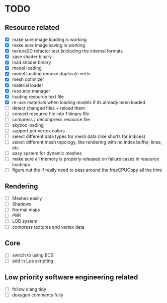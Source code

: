 # TODO

## Resource related
- [x] make sure image loading is working
- [x] make sure image saving is working
- [x] texture2D refactor test (including the internal formats
- [x] save shader binary
- [x] load shader binary
- [x] model loading
- [x] model loading remove duplicate verts
- [x] mesh optimizer
- [x] material loader
- [x] resource manager
- [x] loading resource text file
- [x] re-use materials when loading models if its already been loaded
- [ ] detect changed files + reload them
- [ ] convert resource file into 1 binary file
- [ ] compress / decompress resource file
- [ ] skybox loading
- [ ] support per vertex colors
- [ ] select different data types for mesh data (like shorts for indices)
- [ ] select different mesh topology, like rendering with no index buffer, lines, etc
- [ ] easy system for dynamic meshes
- [ ] make sure all memory is properly released on failure cases in resource loadings
- [ ] figure out the if really need to pass around the freeCPUCopy all the time

## Rendering
- [ ] Meshes easily
- [ ] Shadows
- [ ] Normal maps
- [ ] PBR
- [ ] LOD system
- [ ] compress textures and vertex data

## Core
- [ ] switch to using ECS
- [ ] add in Lua scripting

## Low priority software engineering related
- [ ] follow clang tidy
- [ ] doxygen comments fully
